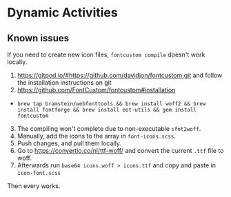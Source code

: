 # Dynamic Activities


## Known issues

If you need to create new icon files, `fontcustom compile` doesn't work locally.

1. https://gitpod.io/#https://github.com/davidjon/fontcustom.git and follow the installation instructions on git
2. https://github.com/FontCustom/fontcustom#installation
  - `brew tap bramstein/webfonttools && brew install woff2 && brew install fontforge && brew install eot-utils && gem install fontcustom`

3. The compiling won't complete due to non-executable `sfnt2woff`.
4. Manually, add the icons to the array in `font-icons.scss`.
5. Push changes, and pull them locally.
6. Go to https://convertio.co/nl/ttf-woff/ and convert the current `.ttf` file to woff.
7. Afterwards run `base64 icons.woff > icons.ttf` and copy and paste in `icon-font.scss`

Then every works.
